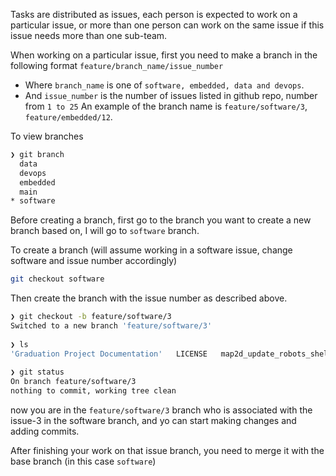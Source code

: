 Tasks are distributed as issues, each person is expected to work on a particular issue, or more than one person can work on the same issue if this issue needs more than one sub-team.

When working on a particular issue, first you need to make a branch in the following format
`feature/branch_name/issue_number`
- Where  `branch_name` is one of `software, embedded, data and devops`.
- And `issue_number` is the number of issues listed in github repo, number from `1 to 25`
An example of the branch name is `feature/software/3`, `feature/embedded/12`.


To view branches
```bash 
❯ git branch
  data
  devops
  embedded
  main
* software
```

Before creating a branch, first go to the branch you want to create a new branch based on, I will go to `software` branch.

To create a branch (will assume working in a software issue, change software and issue number accordingly)
```bash
git checkout software
```

Then create the branch with the issue number as described above.
```bash
❯ git checkout -b feature/software/3
Switched to a new branch 'feature/software/3'
 
❯ ls
'Graduation Project Documentation'   LICENSE   map2d_update_robots_shelves_locations.py   README-images   README.md   warehouse-robots-shelves-simulation
  
❯ git status
On branch feature/software/3
nothing to commit, working tree clean

```

now you are in the `feature/software/3` branch who is associated with the issue-3 in the software branch, and yo can start making changes and adding commits.

After finishing your work on that issue branch, you need to merge it with the base branch (in this case `software`)


